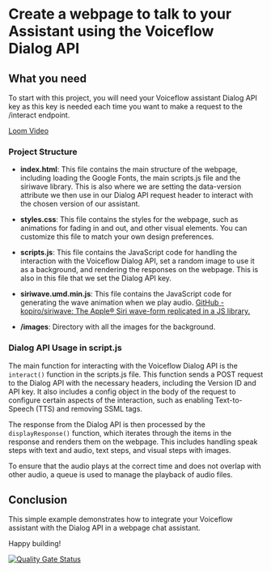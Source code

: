 # Create a webpage to talk to your Assistant using the Voiceflow Dialog API

## What you need

To start with this project, you will need your Voiceflow assistant Dialog API key as this key is needed each time you want to make a request to the /interact endpoint.

[Loom Video](https://www.loom.com/share/3a5ae6073e674c6fbcafb81bf39e4b30)

### Project Structure

- **index.html**: This file contains the main structure of the webpage, including loading the Google Fonts, the main scripts.js file and the siriwave library.
This is also where we are setting the data-version attribute we then use in our Dialog API request header to interact with the chosen version of our assistant.

- **styles.css**: This file contains the styles for the webpage, such as animations for fading in and out, and other visual elements. You can customize this file to match your own design preferences.

- **scripts.js**: This file contains the JavaScript code for handling the interaction with the Voiceflow Dialog API, set a random image to use it as a background, and rendering the responses on the webpage. This is also in this file that we set the Dialog API key.

- **siriwave.umd.min.js**: This file contains the JavaScript code for generating the wave animation when we play audio.
[GitHub - kopiro/siriwave: The Apple® Siri wave-form replicated in a JS library.](https://github.com/kopiro/siriwave)

- **/images**: Directory with all the images for the background.


### Dialog API Usage in script.js

The main function for interacting with the Voiceflow Dialog API is the `interact()` function in the scripts.js file. This function sends a POST request to the Dialog API with the necessary headers, including the Version ID and API key. It also includes a config object in the body of the request to configure certain aspects of the interaction, such as enabling Text-to-Speech (TTS) and removing SSML tags.

The response from the Dialog API is then processed by the `displayResponse()` function, which iterates through the items in the response and renders them on the webpage. This includes handling speak steps with text and audio, text steps, and visual steps with images.

To ensure that the audio plays at the correct time and does not overlap with other audio, a queue is used to manage the playback of audio files.

## Conclusion

This simple example demonstrates how to integrate your Voiceflow assistant with the Dialog API in a webpage chat assistant.

Happy building!

[![Quality Gate Status](https://sonarcloud.io/api/project_badges/measure?project=voiceflow-community_webpage-chat-demo&metric=alert_status)](https://sonarcloud.io/summary/new_code?id=voiceflow-community_webpage-chat-demo)
